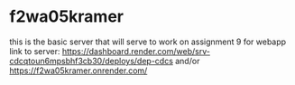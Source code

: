 # f2wa05kramer
this is the basic server that will serve to work on assignment 9 for webapp
link to server: https://dashboard.render.com/web/srv-cdcqtoun6mpsbhf3cb30/deploys/dep-cdcs and/or https://f2wa05kramer.onrender.com/
